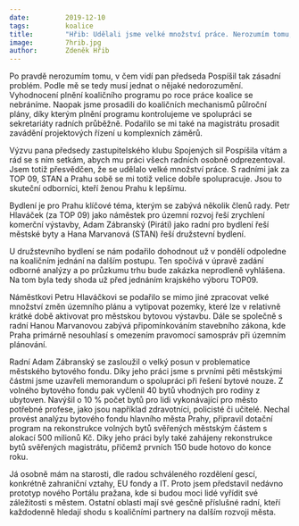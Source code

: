 ```yaml
---
date:         2019-12-10
tags:         koalice
title:        "Hřib: Udělali jsme velké množství práce. Nerozumím tomu, v čem vidí pan předseda Pospíšil tak zásadní problém"
image: 	      7hrib.jpg
author:       Zdeněk Hřib
---
```


Po pravdě nerozumím tomu, v čem vidí pan předseda Pospíšil tak zásadní problém. Podle mě se tedy musí jednat o nějaké nedorozumění. Vyhodnocení plnění koaličního programu po roce práce koalice se nebráníme. Naopak jsme prosadili do koaličních mechanismů půlroční plány, díky kterým plnění programu kontrolujeme ve spolupráci se sekretariáty radních průběžně. Podařilo se mi také na magistrátu prosadit zavádění projektových řízení u komplexních záměrů. 

Výzvu pana předsedy zastupitelského klubu Spojených sil Pospíšila vítám a rád se s ním setkám, abych mu práci všech radních osobně odprezentoval. Jsem totiž přesvědčen, že se udělalo velké množství práce. S radními jak za TOP 09, STAN a Prahu sobě se mi totiž velice dobře spolupracuje. Jsou to skuteční odborníci, kteří ženou Prahu k lepšímu.

Bydlení je pro Prahu klíčové téma, kterým se zabývá několik členů rady. Petr Hlaváček (za TOP 09) jako náměstek pro územní rozvoj řeší zrychlení komerční výstavby, Adam Zábranský (Piráti) jako radní pro bydlení řeší městské byty a Hana Marvanová (STAN) řeší družstevní bydlení.

U družstevního bydlení se nám podařilo dohodnout už v pondělí odpoledne na koaličním jednání na dalším postupu. Ten spočívá v úpravě zadání odborné analýzy a po průzkumu trhu bude zakázka neprodleně vyhlášena. Na tom byla tedy shoda už před jednáním krajského výboru TOP09.

Náměstkovi Petru Hlaváčkovi se podařilo se mimo jiné zpracovat velké množství změn územního plánu a vytipovat pozemky, které lze v relativně krátké době aktivovat pro městskou bytovou výstavbu. Dále se společně s radní Hanou Marvanovou zabývá připomínkováním stavebního zákona, kde Praha primárně nesouhlasí s omezením pravomocí samospráv při územním plánování.

Radní Adam Zábranský se zasloužil o velký posun v problematice městského bytového fondu. Díky jeho práci jsme s prvními pěti městskými částmi jsme uzavřeli memorandum o spolupráci při řešení bytové nouze. Z volného bytového fondu pak vyčlenil 40 bytů vhodných pro rodiny z ubytoven. Navýšil o 10 % počet bytů pro lidi vykonávající pro město potřebné profese, jako jsou například zdravotníci, policisté či učitelé. Nechal provést analýzu bytového fondu hlavního města Prahy, připravil dotační program na rekonstrukce volných bytů svěřených městským částem s alokací 500 milionů Kč. Díky jeho práci byly také zahájeny rekonstrukce bytů svěřených magistrátu, přičemž prvních 150 bude hotovo do konce roku. 
 
Já osobně mám na starosti, dle radou schváleného rozdělení gescí, konkrétně zahraniční vztahy, EU fondy a IT. Proto jsem představil nedávno prototyp nového Portálu pražana, kde si budou moci lidé vyřídit své záležitosti s městem. Ostatní oblasti mají své gesčně příslušné radní, kteří každodenně hledají shodu s koaličními partnery na dalším rozvoji města.

